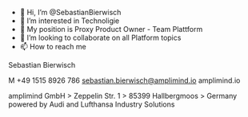 - 👋 Hi, I’m @SebastianBierwisch
- 👀 I’m interested in Technoligie
- 🌱 My position is Proxy Product Owner - Team Plattform
- 💞️ I’m looking to collaborate on all Platform topics
- 📫 How to reach me 

Sebastian Bierwisch

M +49 1515 8926 786
sebastian.bierwisch@amplimind.io
amplimind.io

amplimind GmbH > Zeppelin Str. 1 > 85399 Hallbergmoos > Germany
powered by Audi and Lufthansa Industry Solutions 

<!---
SebastianBierwisch/SebastianBierwisch is a ✨ special ✨ repository because its `README.md` (this file) appears on your GitHub profile.
You can click the Preview link to take a look at your changes.
--->
